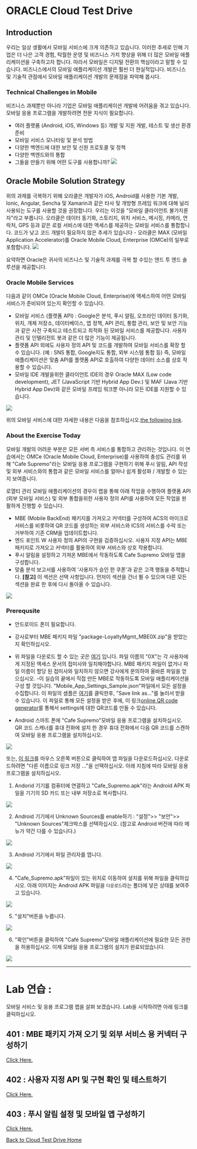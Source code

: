 
# ORACLE Cloud Test Drive #

## Introduction ##
우리는 일상 생활에서 모바일 서비스에 크게 의존하고 있습니다. 이러한 추세로 인해 기업은 더 나은 고객 경험, 탁월한 운영 및 비즈니스 가치 향상을 위해 더 많은 모바일 애플리케이션을 구축하고자 합니다. 따라서 모바일은 디지털 전환의 핵심이라고 말할 수 있습니다. 비즈니스에서의 모바일 애플리케이션 개발은 훨씬 더 현실적입니다. 비즈니스 및 기술적 관점에서 모바일 애플리케이션 개발의 문제점을 파악해 봅시다.

### Technical Challenges in Mobile ###
비즈니스 과제뿐만 아니라 기업은 모바일 애플리케이션 개발에 어려움을 겪고 있습니다. 모바일 응용 프로그램을 개발하려면 전문 지식이 필요합니다.
+ 여러 플랫폼 (Android, iOS, Windows 등) 개발 및 지원
개발, 테스트 및 생산 환경 준비
+ 모바일 서비스 모니터링 및 분석 방법
+ 다양한 백엔드에 대한 보안 및 신원 프로토콜 및 정책
+ 다양한 백엔드와의 통합
+ 그들을 만들기 위해 어떤 도구를 사용합니까?
![](../common/images/mobile/Technical_Challenges_in_Mobile.PNG)

## Oracle Mobile Solution Strategy ##
위의 과제를 극복하기 위해 오라클은 개발자가 iOS, Android를 사용한 기본 개발, Ionic, Angular, Sencha 및 Xamarin과 같은 타사 및 개방형 프레임 워크에 대해 널리 사용되는 도구를 사용할 것을 권장합니다. 우리는 이것을 "모바일 클라이언트 불가지론 자"라고 부릅니다. 오라클은 데이터 동기화, 스토리지, 위치 서비스, 메시징, 카메라, 연락처, GPS 등과 같은 로컬 서비스에 대한 액세스를 제공하는 모바일 서비스를 통합합니다. 코드가 낮고 코드 개발이 필요하지 않은 추세가 있습니다 - 오라클은 MAX (모바일 Application Accelerator)를 Oracle Mobile Cloud, Enterprise (OMCe)의 일부로 포함합니다.
![](../common/images/mobile/Oracle_Mobile_Solution_Strategy.PNG)

요약하면 Oracle은 귀사의 비즈니스 및 기술적 과제를 극복 할 수있는 엔드 투 엔드 솔루션을 제공합니다.

### Oracle Mobile Services ###
다음과 같이 OMCe (Oracle Mobile Cloud, Enterprise)에 액세스하여 어떤 모바일 서비스가 준비되어 있는지 확인할 수 있습니다.
+ 모바일 서비스 (플랫폼 API) : Google은 분석, 푸시 알림, 오프라인 데이터 동기화, 위치, 개체 저장소, 데이터베이스, 앱 정책, API 관리, 통합 관리, 보안 및 보안 기능과 같은 사전 구축되고 테스트되고 최적화 된 모바일 서비스를 제공합니다. 사용자 관리 및 인텔리전트 봇과 같은 더 많은 기능이 제공됩니다.
+ 플랫폼 API 외에도 사용자 정의 API 및 코드를 개발하여 모바일 서비스를 확장 할 수 있습니다. (예 : SNS 통합, Google지도 통합, 외부 시스템 통합 등) 즉, 모바일 애플리케이션은 맞춤 API를 플랫폼 API로 호출하여 다양한 데이터 소스를 상호 작용할 수 있습니다.
+ 모바일 IDE 개발을위한 클라이언트 IDE의 경우 Oracle MAX (Low code development), JET (JavaScript 기반 Hybrid App Dev.) 및 MAF (Java 기반 Hybrid App Dev)와 같은 모바일 프레임 워크뿐 아니라 모든 IDE를 지원할 수 있습니다.

![](../common/images/mobile/Oracle_Mobile_Services.PNG)

위의 모바일 서비스에 대한 자세한 내용은 다음을 참조하십시오.[the following link](https://docs.oracle.com/en/cloud/paas/mobile-cloud/index.html).

### About the Exercise Today ###
모바일 개발의 어려운 부분은 모든 서버 측 서비스를 통합하고 관리하는 것입니다. 이 연습에서는 OMCe (Oracle Mobile Cloud, Enterprise)를 사용하여 충성도 관리를 위해 "Cafe Supremo"라는 모바일 응용 프로그램을 구현하기 위해 푸시 알림, API 작성 및 외부 서비스와의 통합과 같은 모바일 서비스를 얼마나 쉽게 활성화 / 개발할 수 있는지 보여줍니다.

로열티 관리 모바일 애플리케이션의 경우이 랩을 통해 아래 작업을 수행하여 플랫폼 API (외부 모바일 서비스) 및 외부 통합을위한 사용자 정의 API를 사용하여 모든 작업을 원활하게 진행할 수 있습니다.
- MBE (Mobile BackEnd) 패키지를 가져오고 커넥터를 구성하여 ACS의 마이크로 서비스를 비롯하여 QR 코드를 생성하는 외부 서비스와 ICS의 서비스를 수락 또는 거부하여 기존 CRM을 업데이트합니다.
- 엔드 포인트 W 사용자 정의 API의 구현을 검증하십시오. 사용자 지정 API는 MBE 패키지로 가져오고 커넥터를 활용하여 외부 서비스와 상호 작용합니다.
- 푸시 알림을 설정하고 가져온 MBE에서 작동하도록 Cafe Supremo 모바일 앱을 구성합니다.
- 맞춤 분석 보고서를 사용하여 '사용자가 승인 한 쿠폰'과 같은 고객 행동을 추적합니다. **[참고]** 이 섹션은 선택 사항입니다. 먼저이 섹션을 건너 뛸 수 있으며 다른 모든 섹션을 완료 한 후에 다시 돌아올 수 있습니다.

![](../common/images/mobile/CTD_About_Lab_Mobile.PNG)

### Prerequsite ###

- 안드로이드 폰이 필요합니다. 
- 강사로부터 MBE 패키지 파일 &quot;package-LoyaltyMgmt_MBE0X.zip&quot;을 받았는지 확인하십시오. 
- 위 파일을 다운로드 할 수 있는 곳은 [여기](../common/assets/mobile/import/MBE%20Packages/) 입니다. 
파일 이름의 &quot;0X&quot;는 각 사용자에게 지정된 액세스 문서의 접미사와 일치해야합니다. MBE 패키지 파일이 없거나 파일 이름이 할당 된 접미사와 일치하지 않으면 강사에게 문의하여 올바른 파일을 얻으십시오. 
-이 실습의 끝에서 직접 만든 MBE로 작동하도록 모바일 애플리케이션을 구성 할 것입니다. &quot;Mobile_App_Settings_Sample.json&quot;파일에서 모든 설정을 수집합니다. 이 파일의 샘플은 [여기](../common/assets/mobile/Mobile_App_Settings_Sample.json)를 클릭한후, "Save link as..."를 눌러서 받을 수 있습니다. 이 파일로 통해 모든 설정을 받은 후에, 이 링크[online QR code generator](http://www.qr-code-generator.com/)를 통해서 settings에 대한 QR코드를 만들 수 있습니다. 

- Android 스마트 폰에 &quot;Cafe Supremo&quot;모바일 응용 프로그램을 설치하십시오. QR 코드 스캐너를 휴대 전화에 설치 한 경우 휴대 전화에서 다음 QR 코드를 스캔하여 모바일 응용 프로그램을 설치하십시오. 

![](../common/images/mobile/400-Install_App_QRcode.png) 

또는, [이 링크](../common/assets/mobile/Cafe_Supremo.apk?raw=true)를 마우스 오른쪽 버튼으로 클릭하여 앱 파일을 다운로드하십시오. 다운로드하려면 &quot;다른 이름으로 링크 저장 ...&quot;을 선택하십시오. 아래 지침에 따라 모바일 응용 프로그램을 설치하십시오. 

1. Andorid 기기를 컴퓨터에 연결하고 &quot;Cafe_Supremo.apk&quot;라는 Android APK 파일을 기기의 SD 카드 또는 내부 저장소로 복사합니다. 

![](../common/images/mobile/401-Install_App_1.png) 

2. Android 기기에서 Unknown Sources를 enable하기 : &quot;설정&quot;>> &quot;보안&quot;>> &quot;Unknown Sources&quot;체크박스를 선택하십시오. (참고로 Android 버전에 따라 메뉴가 약간 다를 수 있습니다.) 

![](../common/images/mobile/401-Install_App_2.png) 

3. Android 기기에서 파일 관리자를 엽니다. 

![](../common/images/mobile/401-Install_App_3.png) 

4. &quot;Cafe_Supremo.apk&quot;파일이 있는 위치로 이동하여 설치를 위해 파일을 클릭하십시오. 아래 이미지는 Android APK 파일을 `다운로드`라는 폴더에 넣은 상태를 보여주고 있습니다. 

![](../common/images/mobile/401-Install_App_4.png) 

5. &quot;설치&quot;버튼을 누릅니다. 

![](../common/images/mobile/401-Install_App_5.png) 

6. &quot;확인&quot;버튼을 클릭하여 &quot;Café Supremo&quot;모바일 애플리케이션에 필요한 모든 권한을 허용하십시오. 이제 모바일 응용 프로그램의 설치가 완료되었습니다. 

![](../common/images/mobile/401-Install_App_6.png) 


---
# Lab 연습 : #
모바일 서비스 및 응용 프로그램 랩을 살펴 보겠습니다. Lab을 시작하려면 아래 링크를 클릭하십시오. 

## 401 : MBE 패키지 가져 오기 및 외부 서비스 용 커넥터 구성하기


[Click Here.](401-MobileLab.md) 

## 402 : 사용자 지정 API 및 구현 확인 및 테스트하기 ## 


[Click Here.](402-MobileLab.md) 

## 403 : 푸시 알림 설정 및 모바일 앱 구성하기 ## 


[Click Here.](403-MobileLab.md) 

[Back to Cloud Test Drive Home](../README.md) 

